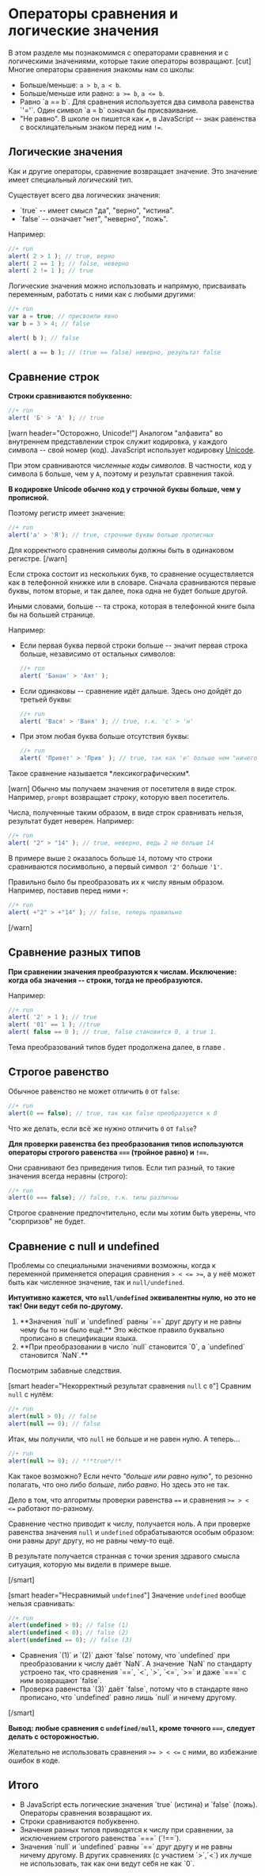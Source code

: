 # Операторы сравнения и логические значения

В этом разделе мы познакомимся с операторами сравнения и с логическими значениями, которые такие операторы возвращают.
[cut]
Многие операторы сравнения знакомы нам со школы:

<ul>
<li>Больше/меньше: <code>a &gt; b</code>, <code>a &lt; b</code>.</li>
<li>Больше/меньше или равно: <code>a &gt;= b</code>, <code>a &lt;= b</code>.</li>
<li>Равно `a == b`. 
Для сравнения используется два символа равенства `'='`. Один символ `a = b` означал бы присваивание.</li>
<li>"Не равно". В школе он пишется как <code>&ne;</code>, в JavaScript -- знак равенства с восклицательным знаком перед ним <code>!=</code>.</li>
</ul>

## Логические значения

Как и другие операторы, сравнение возвращает значение. Это значение имеет специальный *логический* тип. 

Существует всего два логических значения:
<ul>
<li>`true` -- имеет смысл "да", "верно", "истина".</li>
<li>`false` -- означает "нет", "неверно", "ложь".</li>
</ul>

Например:

```js
//+ run
alert( 2 > 1 ); // true, верно
alert( 2 == 1 ); // false, неверно
alert( 2 != 1 ); // true
```

Логические значения можно использовать и напрямую, присваивать переменным, работать с ними как с любыми другими:

```js
//+ run
var a = true; // присвоили явно
var b = 3 > 4; // false

alert( b ); // false

alert( a == b ); // (true == false) неверно, результат false
```

## Сравнение строк

**Строки сравниваются побуквенно:**

```js
//+ run
alert( 'Б' > 'А' ); // true
```

[warn header="Осторожно, Unicode!"]
Аналогом "алфавита" во внутреннем представлении строк служит кодировка, у каждого символа -- свой номер (код). JavaScript использует кодировку [Unicode](http://ru.wikipedia.org/wiki/%D0%AE%D0%BD%D0%B8%D0%BA%D0%BE%D0%B4). 

При этом сравниваются *численные коды символов*. В частности, код у символа `Б` больше, чем у `А`, поэтому и результат сравнения такой.

**В кодировке Unicode обычно код у строчной буквы больше, чем у прописной.**

Поэтому регистр имеет значение:

```js
//+ run
alert('а' > 'Я'); // true, строчные буквы больше прописных
```

Для корректного сравнения символы должны быть в одинаковом регистре. 
[/warn]

Если строка состоит из нескольких букв, то сравнение осуществляется как в телефонной книжке или в словаре. Сначала сравниваются первые буквы, потом вторые, и так далее, пока одна не будет больше другой.

Иными словами, больше -- та строка, которая в телефонной книге была бы на большей странице. 

Например:
<ul>
<li>Если первая буква первой строки больше -- значит первая строка больше, независимо от остальных символов:

```js
//+ run
alert( 'Банан' > 'Аят' );
```

</li>
<li>Если одинаковы -- сравнение идёт дальше. Здесь оно дойдёт до третьей буквы:

```js
//+ run
alert( 'Вася' > 'Ваня' ); // true, т.к. 'с' > 'н'
```

</li>
<li>При этом любая буква больше отсутствия буквы:

```js
//+ run
alert( 'Привет' > 'Прив' ); // true, так как 'е' больше чем "ничего".
```

</li>
</ul>
Такое сравнение называется *лексикографическим*. 


[warn]
Обычно мы получаем значения от посетителя в виде строк. Например, `prompt` возвращает *строку*, которую ввел посетитель. 

Числа, полученные таким образом, в виде строк сравнивать нельзя, результат будет неверен. Например:

```js
//+ run
alert( "2" > "14" ); // true, неверно, ведь 2 не больше 14
```

В примере выше `2` оказалось больше `14`, потому что строки сравниваются посимвольно, а первый символ `'2'` больше `'1'`. 

Правильно было бы преобразовать их к числу явным образом. Например, поставив перед ними `+`:

```js
//+ run
alert( +"2" > +"14" ); // false, теперь правильно
```

[/warn]

## Сравнение разных типов

**При сравнении значения преобразуются к числам. Исключение: когда оба значения -- строки, тогда не преобразуются.**

Например:

```js
//+ run
alert( '2' > 1 ); // true
alert( '01' == 1 ); //true
alert( false == 0 ); // true, false становится 0, а true 1.
```

Тема преобразований типов будет продолжена далее, в главе [](/types-conversion). 

## Строгое равенство

Обычное равенство не может отличить `0` от `false`:

```js
//+ run
alert(0 == false); // true, так как false преобразуется к 0
```

Что же делать, если всё же нужно отличить `0` от `false`? 

**Для проверки равенства без преобразования типов используются операторы строгого равенства `===` (тройное равно) и `!==`.**

Они сравнивают без приведения типов. Если тип разный, то такие значения всегда неравны (строго):

```js
//+ run
alert(0 === false); // false, т.к. типы различны
```

Строгое сравнение предпочтительно, если мы хотим быть уверены, что "сюрпризов" не будет.

## Сравнение с null и undefined

Проблемы со специальными значениями возможны, когда к переменной применяется операция сравнения `> < <= >=`, а у неё может быть как численное значение, так и `null/undefined`. 

**Интуитивно кажется, что `null/undefined` эквивалентны нулю, но это не так! Они ведут себя по-другому.**
 
<ol>
<li>**Значения `null` и `undefined` равны `==` друг другу и не равны чему бы то ни было ещё.** 
Это жёсткое правило буквально прописано в спецификации языка.</li>
<li>**При преобразовании в число `null` становится `0`, а `undefined` становится `NaN`.**</li>
</ol>

Посмотрим забавные следствия.

[smart header="Некорректный результат сравнения `null` с `0`"]
Сравним `null` с нулём:

```js
//+ run
alert(null > 0); // false
alert(null == 0); // false
```

Итак, мы получили, что `null` не больше и не равен нулю. А теперь...

```js
//+ run
alert(null >= 0); // *!*true*/!*
```

Как такое возможно? Если нечто *"больше или равно нулю"*, то резонно полагать, что оно либо *больше*, либо *равно*. Но здесь это не так.

Дело в том, что алгоритмы проверки равенства `==` и сравнения `>= > < <=` работают по-разному.

Сравнение честно приводит к числу, получается ноль. А при проверке равенства значения `null` и `undefined` обрабатываются особым образом: они равны друг другу, но не равны чему-то ещё. 

В результате получается странная с точки зрения здравого смысла ситуация, которую мы видели в примере выше. 

[/smart]

[smart header="Несравнимый `undefined`"]
Значение `undefined` вообще нельзя сравнивать:

```js
//+ run
alert(undefined > 0); // false (1)
alert(undefined < 0); // false (2)
alert(undefined == 0); // false (3)
```

<ul>
<li>Сравнения `(1)` и `(2)` дают `false` потому, что `undefined` при преобразовании к числу даёт `NaN`. А значение `NaN` по стандарту устроено так, что сравнения `==`, `<`, `>`, `<=`, `>=` и даже `===` с ним возвращают `false`.</li>
<li>Проверка равенства `(3)` даёт `false`, потому что в стандарте явно прописано, что `undefined` равно лишь `null` и ничему другому.</li>
</ul>
[/smart]

**Вывод: любые сравнения с `undefined/null`, кроме точного `===`, следует делать с осторожностью.**

Желательно не использовать сравнения `>= > < <=` с ними, во избежание ошибок в коде.


## Итого

<ul>
<li>В JavaScript есть логические значения `true` (истина) и `false` (ложь). Операторы сравнения возвращают их.</li>
<li>Строки сравниваются побуквенно.</li>
<li>Значения разных типов приводятся к числу при сравнении, за исключением строгого равенства `===` (`!==`).</li>
<li>Значения `null` и `undefined` равны `==` друг другу и не равны ничему другому. В других сравнениях (с участием `>`,`<`) их лучше не использовать, так как они ведут себя не как `0`.</li>
</ul>